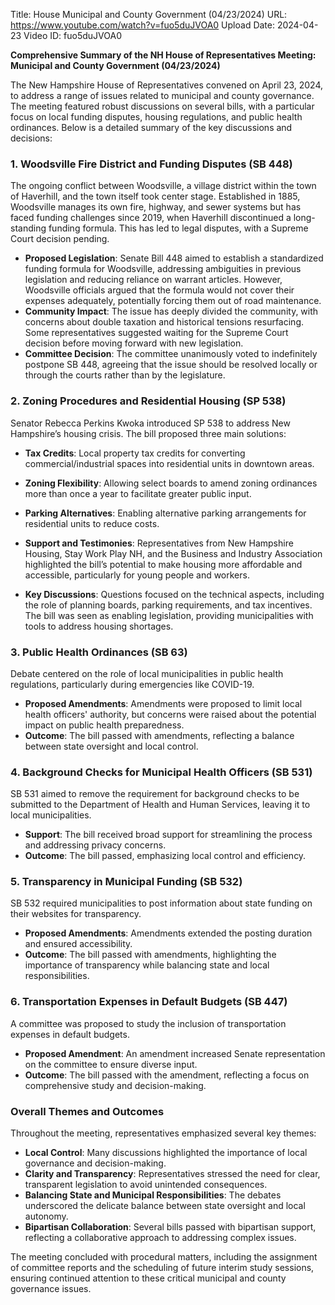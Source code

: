 Title: House Municipal and County Government (04/23/2024)
URL: https://www.youtube.com/watch?v=fuo5duJVOA0
Upload Date: 2024-04-23
Video ID: fuo5duJVOA0

**Comprehensive Summary of the NH House of Representatives Meeting: Municipal and County Government (04/23/2024)**

The New Hampshire House of Representatives convened on April 23, 2024, to address a range of issues related to municipal and county governance. The meeting featured robust discussions on several bills, with a particular focus on local funding disputes, housing regulations, and public health ordinances. Below is a detailed summary of the key discussions and decisions:

### **1. Woodsville Fire District and Funding Disputes (SB 448)**
The ongoing conflict between Woodsville, a village district within the town of Haverhill, and the town itself took center stage. Established in 1885, Woodsville manages its own fire, highway, and sewer systems but has faced funding challenges since 2019, when Haverhill discontinued a long-standing funding formula. This has led to legal disputes, with a Supreme Court decision pending.

- **Proposed Legislation**: Senate Bill 448 aimed to establish a standardized funding formula for Woodsville, addressing ambiguities in previous legislation and reducing reliance on warrant articles. However, Woodsville officials argued that the formula would not cover their expenses adequately, potentially forcing them out of road maintenance.
- **Community Impact**: The issue has deeply divided the community, with concerns about double taxation and historical tensions resurfacing. Some representatives suggested waiting for the Supreme Court decision before moving forward with new legislation.
- **Committee Decision**: The committee unanimously voted to indefinitely postpone SB 448, agreeing that the issue should be resolved locally or through the courts rather than by the legislature.

### **2. Zoning Procedures and Residential Housing (SP 538)**
Senator Rebecca Perkins Kwoka introduced SP 538 to address New Hampshire’s housing crisis. The bill proposed three main solutions:
   - **Tax Credits**: Local property tax credits for converting commercial/industrial spaces into residential units in downtown areas.
   - **Zoning Flexibility**: Allowing select boards to amend zoning ordinances more than once a year to facilitate greater public input.
   - **Parking Alternatives**: Enabling alternative parking arrangements for residential units to reduce costs.

- **Support and Testimonies**: Representatives from New Hampshire Housing, Stay Work Play NH, and the Business and Industry Association highlighted the bill’s potential to make housing more affordable and accessible, particularly for young people and workers.
- **Key Discussions**: Questions focused on the technical aspects, including the role of planning boards, parking requirements, and tax incentives. The bill was seen as enabling legislation, providing municipalities with tools to address housing shortages.

### **3. Public Health Ordinances (SB 63)**
Debate centered on the role of local municipalities in public health regulations, particularly during emergencies like COVID-19.

- **Proposed Amendments**: Amendments were proposed to limit local health officers' authority, but concerns were raised about the potential impact on public health preparedness.
- **Outcome**: The bill passed with amendments, reflecting a balance between state oversight and local control.

### **4. Background Checks for Municipal Health Officers (SB 531)**
SB 531 aimed to remove the requirement for background checks to be submitted to the Department of Health and Human Services, leaving it to local municipalities.

- **Support**: The bill received broad support for streamlining the process and addressing privacy concerns.
- **Outcome**: The bill passed, emphasizing local control and efficiency.

### **5. Transparency in Municipal Funding (SB 532)**
SB 532 required municipalities to post information about state funding on their websites for transparency.

- **Proposed Amendments**: Amendments extended the posting duration and ensured accessibility.
- **Outcome**: The bill passed with amendments, highlighting the importance of transparency while balancing state and local responsibilities.

### **6. Transportation Expenses in Default Budgets (SB 447)**
A committee was proposed to study the inclusion of transportation expenses in default budgets.

- **Proposed Amendment**: An amendment increased Senate representation on the committee to ensure diverse input.
- **Outcome**: The bill passed with the amendment, reflecting a focus on comprehensive study and decision-making.

### **Overall Themes and Outcomes**
Throughout the meeting, representatives emphasized several key themes:
   - **Local Control**: Many discussions highlighted the importance of local governance and decision-making.
   - **Clarity and Transparency**: Representatives stressed the need for clear, transparent legislation to avoid unintended consequences.
   - **Balancing State and Municipal Responsibilities**: The debates underscored the delicate balance between state oversight and local autonomy.
   - **Bipartisan Collaboration**: Several bills passed with bipartisan support, reflecting a collaborative approach to addressing complex issues.

The meeting concluded with procedural matters, including the assignment of committee reports and the scheduling of future interim study sessions, ensuring continued attention to these critical municipal and county governance issues.